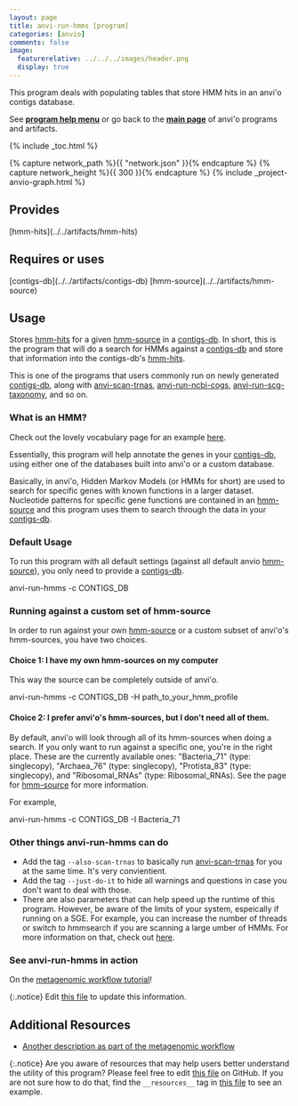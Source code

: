 ```yaml
---
layout: page
title: anvi-run-hmms [program]
categories: [anvio]
comments: false
image:
  featurerelative: ../../../images/header.png
  display: true
---
```


This program deals with populating tables that store HMM hits in an anvi&#39;o contigs database.

See **[program help menu](../../../vignette#anvi-run-hmms)** or go back to the **[main page](../../)** of anvi'o programs and artifacts.


{% include _toc.html %}
<div id="svg" class="subnetwork"></div>
{% capture network_path %}{{ "network.json" }}{% endcapture %}
{% capture network_height %}{{ 300 }}{% endcapture %}
{% include _project-anvio-graph.html %}


## Provides

<p style="text-align: left" markdown="1"><span class="artifact-p">[hmm-hits](../../artifacts/hmm-hits)</span></p>

## Requires or uses

<p style="text-align: left" markdown="1"><span class="artifact-r">[contigs-db](../../artifacts/contigs-db)</span> <span class="artifact-r">[hmm-source](../../artifacts/hmm-source)</span></p>

## Usage


Stores <span class="artifact-n">[hmm-hits](/software/anvio/help/artifacts/hmm-hits)</span> for a given <span class="artifact-n">[hmm-source](/software/anvio/help/artifacts/hmm-source)</span> in a <span class="artifact-n">[contigs-db](/software/anvio/help/artifacts/contigs-db)</span>. In short, this is the program that will do a search for HMMs against a <span class="artifact-n">[contigs-db](/software/anvio/help/artifacts/contigs-db)</span> and store that information into the contigs-db's <span class="artifact-n">[hmm-hits](/software/anvio/help/artifacts/hmm-hits)</span>. 

This is one of the programs that users commonly run on newly generated <span class="artifact-n">[contigs-db](/software/anvio/help/artifacts/contigs-db)</span>, along with <span class="artifact-n">[anvi-scan-trnas](/software/anvio/help/programs/anvi-scan-trnas)</span>, <span class="artifact-n">[anvi-run-ncbi-cogs](/software/anvio/help/programs/anvi-run-ncbi-cogs)</span>, <span class="artifact-n">[anvi-run-scg-taxonomy](/software/anvio/help/programs/anvi-run-scg-taxonomy)</span>, and so on.

### What is an HMM?

Check out the lovely vocabulary page for an example [here](http://merenlab.org/vocabulary/#hmm).

Essentially, this program will help annotate the genes in your <span class="artifact-n">[contigs-db](/software/anvio/help/artifacts/contigs-db)</span>, using either one of the databases built into anvi'o or a custom database. 

Basically, in anvi'o, Hidden Markov Models (or HMMs for short) are used to search for specific genes with known functions in a larger dataset. Nucleotide patterns for specific gene functions are contained in an <span class="artifact-n">[hmm-source](/software/anvio/help/artifacts/hmm-source)</span> and this program uses them to search through the data in your <span class="artifact-n">[contigs-db](/software/anvio/help/artifacts/contigs-db)</span>. 

### Default Usage

To run this program with all default settings (against all default anvio <span class="artifact-n">[hmm-source](/software/anvio/help/artifacts/hmm-source)</span>), you only need to provide a <span class="artifact-n">[contigs-db](/software/anvio/help/artifacts/contigs-db)</span>. 

<div class="codeblock" markdown="1">
anvi&#45;run&#45;hmms &#45;c CONTIGS_DB 
</div>

### Running against a custom set of hmm-source

In order to run against your own <span class="artifact-n">[hmm-source](/software/anvio/help/artifacts/hmm-source)</span> or a custom subset of anvi'o's hmm-sources, you have two choices. 

#### Choice 1: I have my own hmm-sources on my computer

This way the source can be completely outside of anvi'o. 

<div class="codeblock" markdown="1">
anvi&#45;run&#45;hmms &#45;c CONTIGS_DB &#45;H path_to_your_hmm_profile
</div>

#### Choice 2: I prefer anvi'o's hmm-sources, but I don't need all of them.

By default, anvi'o will look through all of its hmm-sources when doing a search. If you only want to run against a specific one, you're in the right place. These are the currently available ones: "Bacteria_71" (type: singlecopy), "Archaea_76" (type: singlecopy), "Protista_83" (type: singlecopy), and "Ribosomal_RNAs" (type: Ribosomal_RNAs). See the page for <span class="artifact-n">[hmm-source](/software/anvio/help/artifacts/hmm-source)</span> for more information. 

For example, 

<div class="codeblock" markdown="1">
anvi&#45;run&#45;hmms &#45;c CONTIGS_DB &#45;I Bacteria_71 
</div>

### Other things anvi-run-hmms can do

- Add the tag `--also-scan-trnas` to basically run <span class="artifact-n">[anvi-scan-trnas](/software/anvio/help/programs/anvi-scan-trnas)</span> for you at the same time. It's very convientient. 
- Add the tag `--just-do-it` to hide all warnings and questions in case you don't want to deal with those.
-  There are also parameters that can help speed up the runtime of this program. However, be aware of the limits of your system, espeically if running on a SGE.  For example, you can increase the number of threads or switch to hmmsearch if you are scanning  a large umber of HMMs. For more information on that, check out [here](http://merenlab.org/software/anvio/vignette/#anvi-run-hmms). 

### See anvi-run-hmms in action

On the [metagenomic workflow tutorial](http://merenlab.org/2016/06/22/anvio-tutorial-v2/#anvi-run-hmms)!


{:.notice}
Edit [this file](https://github.com/merenlab/anvio/tree/master/anvio/docs/programs/anvi-run-hmms.md) to update this information.


## Additional Resources


* [Another description as part of the metagenomic workflow](http://merenlab.org/2016/06/22/anvio-tutorial-v2/#anvi-profile)


{:.notice}
Are you aware of resources that may help users better understand the utility of this program? Please feel free to edit [this file](https://github.com/merenlab/anvio/tree/master/bin/anvi-run-hmms) on GitHub. If you are not sure how to do that, find the `__resources__` tag in [this file](https://github.com/merenlab/anvio/blob/master/bin/anvi-interactive) to see an example.
